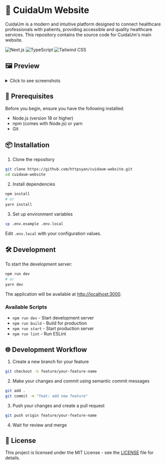 # 🏥 CuidaUm Website

CuidaUm is a modern and intuitive platform designed to connect healthcare professionals with patients, providing accessible and quality healthcare services. This repository contains the source code for CuidaUm's main website.

![Next.js](https://img.shields.io/badge/Next.js-black?style=for-the-badge&logo=next.js&logoColor=white)
![TypeScript](https://img.shields.io/badge/TypeScript-007ACC?style=for-the-badge&logo=typescript&logoColor=white)
![Tailwind CSS](https://img.shields.io/badge/Tailwind_CSS-38B2AC?style=for-the-badge&logo=tailwind-css&logoColor=white)

## 🖼️ Preview

<details>
<summary>Click to see screenshots</summary>

> ![Preview](/src/assets/preview/preview.png)

</details>

## 🚀 Prerequisites

Before you begin, ensure you have the following installed:
- Node.js (version 18 or higher)
- npm (comes with Node.js) or yarn
- Git

## 📦 Installation

1. Clone the repository
```bash
git clone https://github.com/httpsyan/cuidaum-website.git
cd cuidaum-website
```

2. Install dependencies
```bash
npm install
# or
yarn install
```

3. Set up environment variables
```bash
cp .env.example .env.local
```
Edit `.env.local` with your configuration values.

## 🛠️ Development

To start the development server:
```bash
npm run dev
# or
yarn dev
```

The application will be available at [http://localhost:3000](http://localhost:3000).

### Available Scripts

- `npm run dev` - Start development server
- `npm run build` - Build for production
- `npm run start` - Start production server
- `npm run lint` - Run ESLint

## 🌐 Development Workflow

1. Create a new branch for your feature
```bash
git checkout -b feature/your-feature-name
```

2. Make your changes and commit using semantic commit messages
```bash
git add .
git commit -m "feat: add new feature"
```

3. Push your changes and create a pull request
```bash
git push origin feature/your-feature-name
```

4. Wait for review and merge

## 📝 License

This project is licensed under the MIT License - see the [LICENSE](LICENSE) file for details.
